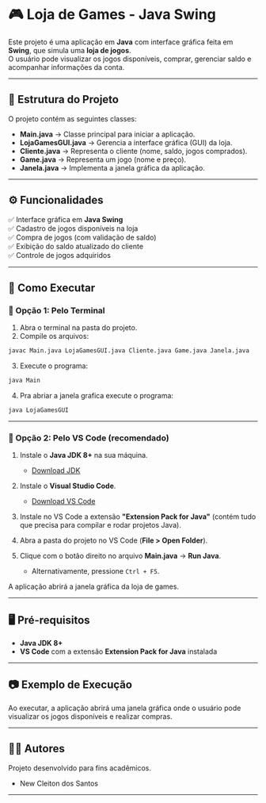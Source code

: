 # 🎮 Loja de Games - Java Swing

Este projeto é uma aplicação em **Java** com interface gráfica feita em **Swing**, que simula uma **loja de jogos**.  
O usuário pode visualizar os jogos disponíveis, comprar, gerenciar saldo e acompanhar informações da conta.

---

## 📌 Estrutura do Projeto

O projeto contém as seguintes classes:

- **Main.java** → Classe principal para iniciar a aplicação.
- **LojaGamesGUI.java** → Gerencia a interface gráfica (GUI) da loja.
- **Cliente.java** → Representa o cliente (nome, saldo, jogos comprados).
- **Game.java** → Representa um jogo (nome e preço).
- **Janela.java** → Implementa a janela gráfica da aplicação.

---

## ⚙️ Funcionalidades

✅ Interface gráfica em **Java Swing**  
✅ Cadastro de jogos disponíveis na loja  
✅ Compra de jogos (com validação de saldo)  
✅ Exibição do saldo atualizado do cliente  
✅ Controle de jogos adquiridos  

---

## 🚀 Como Executar

### 🔹 Opção 1: Pelo Terminal

1. Abra o terminal na pasta do projeto.
2. Compile os arquivos:

```bash
javac Main.java LojaGamesGUI.java Cliente.java Game.java Janela.java
```

3. Execute o programa:

```bash
java Main
```
4. Pra abriar a janela grafica execute o programa:

```bash
java LojaGamesGUI
```

---

### 🔹 Opção 2: Pelo VS Code (recomendado)

1. Instale o **Java JDK 8+** na sua máquina.  
   - [Download JDK](https://www.oracle.com/java/technologies/javase-downloads.html)  

2. Instale o **Visual Studio Code**.  
   - [Download VS Code](https://code.visualstudio.com/)  

3. Instale no VS Code a extensão **"Extension Pack for Java"** (contém tudo que precisa para compilar e rodar projetos Java).  

4. Abra a pasta do projeto no VS Code (**File > Open Folder**).  

5. Clique com o botão direito no arquivo **Main.java** → **Run Java**.  
   - Alternativamente, pressione `Ctrl + F5`.  

A aplicação abrirá a janela gráfica da loja de games.

---

## 🖥️ Pré-requisitos

- **Java JDK 8+**
- **VS Code** com a extensão **Extension Pack for Java** instalada

---

## 📷 Exemplo de Execução

Ao executar, a aplicação abrirá uma janela gráfica onde o usuário pode visualizar os jogos disponíveis e realizar compras.

---

## 👨‍💻 Autores

Projeto desenvolvido para fins acadêmicos.  
  
- New Cleiton dos Santos 

---

